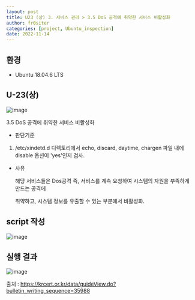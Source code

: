 ```yaml
---
layout: post
title: U23 (상) 3. 서비스 관리 > 3.5 DoS 공격에 취약한 서비스 비활성화
author: fr0siter
categories: [project, Ubuntu_inspection]
date: 2022-11-14
---
```

## 환경

 - Ubuntu 18.04.6 LTS

 

## U-23(상)  
![image](https://user-images.githubusercontent.com/116713751/201552588-ace0883b-1d81-4307-bf6d-e9b4c6d877fc.png)

3.5 DoS 공격에 취약한 서비스 비활성화

 

- 판단기준

1. /etc/xindetd.d 디렉토리에서 echo, discard, daytime, chargen 파일 내에 disable 옵션이 'yes'인지 검사.

 

- 사유

  해당 서비스들은 Dos공격 즉, 서비스를 계속 요청하여 시스템의 자원을 부족하게 만드는 공격에

  취약하고, 시스템 정보를 유출할 수 있는 부분에서 비활성화.

 

 

## script 작성  
![image](https://user-images.githubusercontent.com/116713751/201552582-c5f8e607-d62c-4592-b823-df268a724529.png)


 

 

## 실행 결과  
![image](https://user-images.githubusercontent.com/116713751/201552581-36fee0a3-9faf-492b-9352-31651370ba9c.png)


 

 

출처 : https://krcert.or.kr/data/guideView.do?bulletin_writing_sequence=35988
